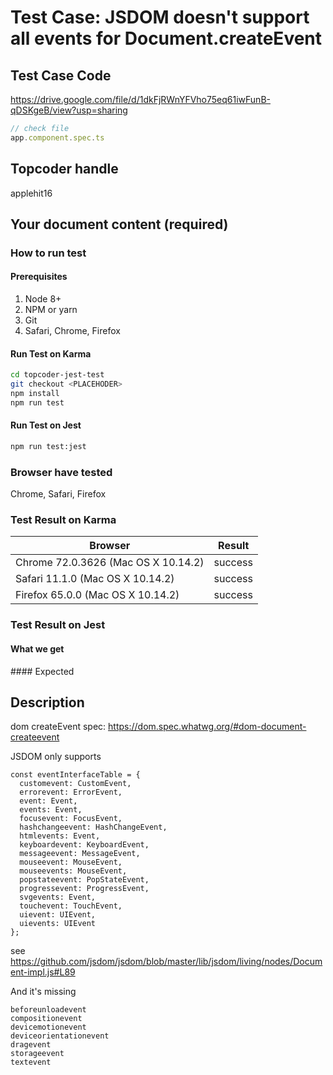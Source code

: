 # Test Case: JSDOM doesn't support all events for Document.createEvent

## Test Case Code
https://drive.google.com/file/d/1dkFjRWnYFVho75eq61iwFunB-qDSKgeB/view?usp=sharing

```js
// check file
app.component.spec.ts
```

## Topcoder handle

applehit16

## Your document content (required)
### How to run test
#### Prerequisites

1. Node 8+
2. NPM or yarn
3. Git
4. Safari, Chrome, Firefox

#### Run Test on Karma

```bash
cd topcoder-jest-test
git checkout <PLACEHODER>
npm install
npm run test
```
#### Run Test on Jest

```bash
npm run test:jest
```

### Browser have tested

Chrome, Safari, Firefox

### Test Result on Karma

| Browser | Result |
| ------ | ------ |
| Chrome 72.0.3626 (Mac OS X 10.14.2) | success |
| Safari 11.1.0 (Mac OS X 10.14.2)  | success |
| Firefox 65.0.0 (Mac OS X 10.14.2) | success |


### Test Result on Jest
#### What we get
<PLACEHOLDER>
#### Expected
<PLACEHOLDER>

## Description

dom createEvent spec: https://dom.spec.whatwg.org/#dom-document-createevent

JSDOM only supports

```
const eventInterfaceTable = {
  customevent: CustomEvent,
  errorevent: ErrorEvent,
  event: Event,
  events: Event,
  focusevent: FocusEvent,
  hashchangeevent: HashChangeEvent,
  htmlevents: Event,
  keyboardevent: KeyboardEvent,
  messageevent: MessageEvent,
  mouseevent: MouseEvent,
  mouseevents: MouseEvent,
  popstateevent: PopStateEvent,
  progressevent: ProgressEvent,
  svgevents: Event,
  touchevent: TouchEvent,
  uievent: UIEvent,
  uievents: UIEvent
};
```

see https://github.com/jsdom/jsdom/blob/master/lib/jsdom/living/nodes/Document-impl.js#L89

And it's missing

```
beforeunloadevent
compositionevent
devicemotionevent
deviceorientationevent
dragevent
storageevent
textevent
```
